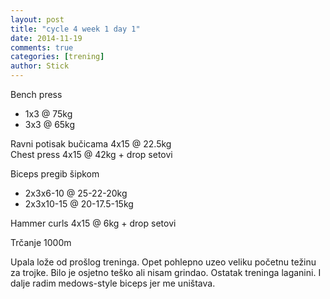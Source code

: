 ```yaml
---
layout: post
title: "cycle 4 week 1 day 1"
date: 2014-11-19
comments: true
categories: [trening]
author: Stick
---
```


Bench press  
- 1x3 @ 75kg  
- 3x3 @ 65kg   

Ravni potisak bučicama 4x15 @ 22.5kg  
Chest press 4x15 @ 42kg + drop setovi  

Biceps pregib šipkom   
- 2x3x6-10 @ 25-22-20kg  
- 2x3x10-15 @ 20-17.5-15kg  

Hammer curls 4x15 @ 6kg + drop setovi   

Trčanje 1000m  

Upala lože od prošlog treninga. Opet pohlepno uzeo veliku početnu težinu za trojke. Bilo je osjetno teško ali nisam grindao. Ostatak treninga laganini. I dalje radim medows-style biceps jer me uništava.
